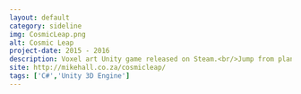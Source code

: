 ```yaml
---
layout: default
category: sideline
img: CosmicLeap.png
alt: Cosmic Leap
project-date: 2015 - 2016
description: Voxel art Unity game released on Steam.<br/>Jump from planet to planet, avoiding obstacles.
site: http://mikehall.co.za/cosmicleap/
tags: ['C#','Unity 3D Engine']
---
```

